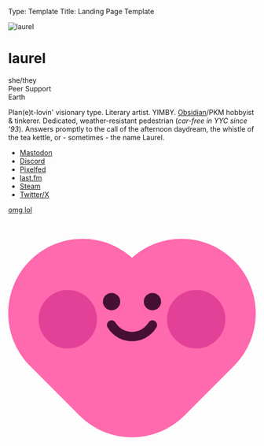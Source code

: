Type: Template
Title: Landing Page Template

<!DOCTYPE html>
<html lang="en">
  <head>
    <title>
      @laurel
    </title>
    <meta charset="utf-8">
    <meta property="og:type" content="website">
    <meta property="og:title" content="@laurel">
    <meta property="og:description" content="@laurel is on omg.lol!">
    <meta property="og:image" content="https://profiles.cache.lol/laurel/picture?v=1719328242.8442">
    <meta name="viewport" content="width=device-width">
    <link href="https://cdn.cache.lol/profiles/themes/css/base.css?v=2024-01-09d" rel="stylesheet">
    <link href="https://cdn.cache.lol/profiles/themes/css/catppuccin-mocha.css" rel="stylesheet">
    <style>
        .prami-body { fill: #ff69ad; }
        .prami-left-eye, .prami-right-eye { fill: #461036; }
        .prami-left-eye-pupil, .prami-right-eye-pupil { stroke: #461036; }
        .prami-left-cheek, .prami-right-cheek { fill: #e34198; }
        .prami-mouth { stroke: #461036; }
    </style>
  </head>
  <body>
    <main>
      <div id="profile-picture-container">
        <img class="u-photo" alt="laurel" id="profile-picture" src="https://profiles.cache.lol/laurel/picture?v=1719328234">
      </div>
      <h1 id="name">
        laurel <a id="verification" style="text-decoration: none; border: 0;" href="https://home.omg.lol/lookup/laurel"><i class="omg-icon omg-verified"></i></a>
      </h1>
      <div class="metadata" id="pronouns">
        she/they
      </div>
      <div class="metadata" id="occupation">
        <i class="fa-solid fa-fw fa-briefcase"></i> Peer Support
      </div>
      <div class="metadata" id="location">
        <i class="fa-solid fa-fw fa-location-dot"></i> Earth
      </div>
      <div id="details"></div>
      <div id="bio">
        <p>
          Plan(e)t-lovin' visionary type. Literary artist. YIMBY. <a rel="me" href="https://obsidian.md">Obsidian</a>/PKM hobbyist & tinkerer. Dedicated, weather-resistant pedestrian (<i>car-free in YYC since '93</i>). Answers promptly to the call of the afternoon daydream, the whistle of the tea kettle, or - sometimes - the name Laurel.
        </p>
      </div>
      <div id="profile-items">
        <ul class="fa-ul">
          <li>
            <span class="fa-li"><i class="fa-brands fa-mastodon"></i></span><a rel="me" href="https://social.lol/@laurel">Mastodon</a>
          </li>
          <li>
            <span class="fa-li"><i class="fa-brands fa-discord"></i></span><a rel="me" href="https://discordapp.com/users/susurrance">Discord</a>
          </li>
          <li>
            <span class="fa-li"><i class="omg-icon omg-pixelfed"></i></span><a rel="me" href="https://pixey.org/laurel">Pixelfed</a>
          </li>
          <li>
            <span class="fa-li"><i class="fa-brands fa-lastfm"></i></span><a rel="me" href="https://www.last.fm/user/laurel___">last.fm</a>
          </li>
          <li>
            <span class="fa-li"><i class="fa-brands fa-steam"></i></span><a rel="me" href="https://steamcommunity.com/id/2tongued/">Steam</a>
          </li>
          <li>
            <span class="fa-li"><i class="fa-brands fa-twitter"></i></span><a rel="me" href="https://x.com/rreliquiae">Twitter/X</a>
          </li>
        </ul>
      </div>
      <div id="footer">
        <a href="https://home.omg.lol/referred-by/laurel"><span class="logotype">omg<span class="logotype dot" style="color: #f06595;">.</span>lol</span><br>
        <svg viewbox="0 0 500 500" xmlns="http://www.w3.org/2000/svg" id="prami">
        <g transform="matrix(1.886789, 0, 0, -1.886789, -351.413971, 1414.84082)">
          <g id="prami-body" transform="matrix(1, 0, 0, 1, 318.75, 511.366486)">
            <path d="m 0,0 c -20.346,0 -40.691,7.762 -56.215,23.285 l -53,53 c -31.047,31.047 -31.047,81.383 0,112.43 29.997,29.997 78,31.012 109.215,3.044 31.216,27.967 79.219,26.952 109.215,-3.044 31.047,-31.047 31.047,-81.383 0,-112.43 l -53,-53 C 40.692,7.762 20.346,0 0,0" style="fill-opacity:1;fill-rule:nonzero;stroke:none" class="prami-body"></path>
          </g>
          <g id="prami-left-eye-pupil" transform="matrix(1, 0, 0, 1, 303.125, 656.25)">
            <path d="m 0,0 c 0,-3.452 -2.798,-6.25 -6.25,-6.25 -3.452,0 -6.25,2.798 -6.25,6.25 0,3.452 2.798,6.25 6.25,6.25 C -2.798,6.25 0,3.452 0,0" style="fill-opacity:1;fill-rule:nonzero;stroke:none" class="prami-left-eye"></path>
          </g>
          <g id="prami-left-eye" transform="matrix(1, 0, 0, 1, 303.125, 656.25)">
            <path d="m 0,0 c 0,-3.452 -2.798,-6.25 -6.25,-6.25 -3.452,0 -6.25,2.798 -6.25,6.25 0,3.452 2.798,6.25 6.25,6.25 C -2.798,6.25 0,3.452 0,0 Z" style="fill:none;stroke-width:6;stroke-linecap:butt;stroke-linejoin:miter;stroke-miterlimit:10;stroke-dasharray:none;stroke-opacity:1" class="prami-left-eye-pupil"></path>
          </g>
          <g id="prami-right-eye-pupil" transform="matrix(1, 0, 0, 1, 346.875, 656.25)">
            <path d="m 0,0 c 0,-3.452 -2.798,-6.25 -6.25,-6.25 -3.452,0 -6.25,2.798 -6.25,6.25 0,3.452 2.798,6.25 6.25,6.25 C -2.798,6.25 0,3.452 0,0 Z" style="fill:none;stroke-width:6;stroke-linecap:butt;stroke-linejoin:miter;stroke-miterlimit:10;stroke-dasharray:none;stroke-opacity:1" class="prami-right-eye-pupil"></path>
          </g>
          <g id="prami-right-eye" transform="matrix(1, 0, 0, 1, 346.875, 656.25)">
            <path d="m 0,0 c 0,-3.452 -2.798,-6.25 -6.25,-6.25 -3.452,0 -6.25,2.798 -6.25,6.25 0,3.452 2.798,6.25 6.25,6.25 C -2.798,6.25 0,3.452 0,0" style="fill-opacity:1;fill-rule:nonzero;stroke:none" class="prami-left-eye"></path>
          </g>
          <g id="prami-left-cheek" transform="matrix(1, 0, 0, 1, 281.25, 637.5)">
            <path d="M 0,0 C 0,17.259 -13.991,31.25 -31.25,31.25 -48.509,31.25 -62.5,17.259 -62.5,0 c 0,-17.259 13.991,-31.25 31.25,-31.25 C -13.991,-31.25 0,-17.259 0,0" style="fill-opacity:1;fill-rule:nonzero;stroke:none" class="prami-left-cheek"></path>
          </g>
          <g id="prami-right-cheek" transform="matrix(1, 0, 0, 1, 418.75, 637.5)">
            <path d="M 0,0 C 0,17.259 -13.991,31.25 -31.25,31.25 -48.509,31.25 -62.5,17.259 -62.5,0 c 0,-17.259 13.991,-31.25 31.25,-31.25 C -13.991,-31.25 0,-17.259 0,0" style="fill-opacity:1;fill-rule:nonzero;stroke:none" class="prami-right-cheek"></path>
          </g>
          <g id="prami-mouth" transform="matrix(1, 0, 0, 1, 296.88681, 631.243286)">
            <path d="M 0,0 C 10.004,-16.325 33.722,-16.325 43.726,0" style="fill:none;stroke-width:10;stroke-linecap:round;stroke-linejoin:round;stroke-miterlimit:10;stroke-dasharray:none;stroke-opacity:1" class="prami-mouth"></path>
          </g>
        </g></svg></a>
      </div>
    </main>
  </body>
</html>